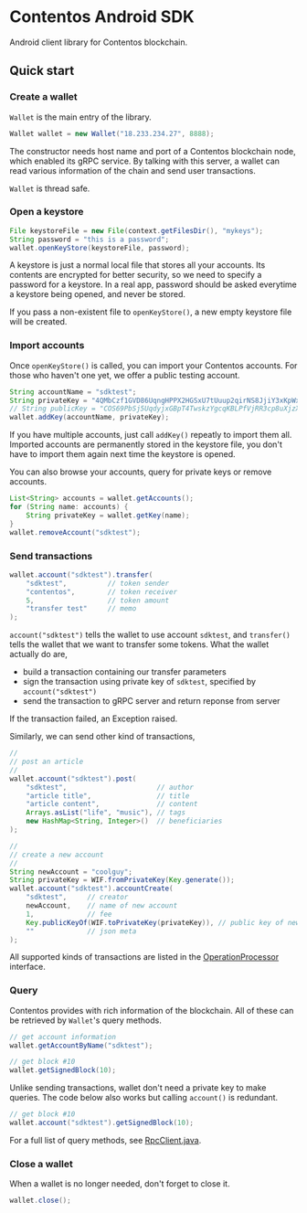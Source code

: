 # Contentos Android SDK

Android client library for Contentos blockchain.

## Quick start

### Create a wallet

`Wallet` is the main entry of the library. 

```java
Wallet wallet = new Wallet("18.233.234.27", 8888);
```

The constructor needs host name and port of a Contentos blockchain node, which enabled its gRPC service. By talking with this server, a wallet can read various information of the chain and send user transactions.

`Wallet` is thread safe.

### Open a keystore

```java
File keystoreFile = new File(context.getFilesDir(), "mykeys");
String password = "this is a password";
wallet.openKeyStore(keystoreFile, password);
```

A keystore is just a normal local file that stores all your accounts. Its contents are encrypted for better security, so we need to specify a password for a keystore. In a real app, password should be asked everytime a keystore being opened, and never be stored.

If you pass a non-existent file to `openKeyStore()`, a new empty keystore file will be created.

### Import accounts

Once `openKeyStore()` is called, you can import your Contentos accounts. For those who haven't one yet, we offer a public testing account.

```java
String accountName = "sdktest";
String privateKey = "4QMbCzf1GVD86UqngHPPX2HGSxU7tUuup2qirNS8JjiY3xKpWx";
// String publicKey = "COS69PbSj5UqdyjxGBpT4TwskzYgcqKBLPfVjRR3cp8uXjzX5iEhm";
wallet.addKey(accountName, privateKey);
```

If you have multiple accounts, just call `addKey()` repeatly to import them all. Imported accounts are permanently stored in the keystore file, you don't have to import them again next time the keystore is opened. 

You can also browse your accounts, query for private keys or remove accounts.

```java
List<String> accounts = wallet.getAccounts();
for (String name: accounts) {
	String privateKey = wallet.getKey(name);
}
wallet.removeAccount("sdktest");
```

### Send transactions

```java
wallet.account("sdktest").transfer(
	"sdktest",          // token sender
	"contentos",        // token receiver
	5,                  // token amount
	"transfer test"     // memo
);
```

`account("sdktest")` tells the wallet to use account `sdktest`, and `transfer()` tells the wallet that we want to transfer some tokens. What the wallet actually do are,

- build a transaction containing our transfer parameters
- sign the transaction using private key of `sdktest`, specified by `account("sdktest")`
- send the transaction to gRPC server and return reponse from server

If the transaction failed, an Exception raised.

Similarly, we can send other kind of transactions,

```java
//
// post an article
//
wallet.account("sdktest").post(
	"sdktest",                      // author
	"article title",                // title
	"article content",              // content
	Arrays.asList("life", "music"), // tags
	new HashMap<String, Integer>()  // beneficiaries  
);

//
// create a new account
//
String newAccount = "coolguy";
String privateKey = WIF.fromPrivateKey(Key.generate());
wallet.account("sdktest").accountCreate(
	"sdktest",     // creator
	newAccount,    // name of new account
	1,             // fee
	Key.publicKeyOf(WIF.toPrivateKey(privateKey)), // public key of new account
	""             // json meta
);

```

All supported kinds of transactions are listed in the [OperationProcessor](src/sdk/src/main/java/io/contentos/android/sdk/rpc/Operation.java) interface.

### Query

Contentos provides with rich information of the blockchain. All of these can be retrieved by `Wallet`'s query methods.

```java
// get account information
wallet.getAccountByName("sdktest");

// get block #10
wallet.getSignedBlock(10);
```

Unlike sending transactions, wallet don't need a private key to make queries. The code below also works but calling `account()` is redundant.

```java
// get block #10
wallet.account("sdktest").getSignedBlock(10);
```

For a full list of query methods, see [RpcClient.java](src/sdk/src/main/java/io/contentos/android/sdk/rpc/RpcClient.java).

### Close a wallet

When a wallet is no longer needed, don't forget to close it. 

```java
wallet.close();
```

